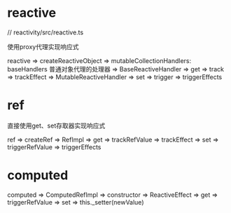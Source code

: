 # reactive
// reactivity/src/reactive.ts

使用proxy代理实现响应式

reactive
    => createReactiveObject
    => mutableCollectionHandlers: baseHandlers 普通对象代理的处理器
    => BaseReactiveHandler
        => get
            => track
            => trackEffect
    => MutableReactiveHandler
        => set
            => trigger
            => triggerEffects

# ref

直接使用get、set存取器实现响应式

ref
    => createRef
    => RefImpl
        => get
            => trackRefValue
            => trackEffect
        => set
            => triggerRefValue
            => triggerEffects

# computed

computed
    => ComputedRefImpl
        => constructor
            => ReactiveEffect
        => get
            => triggerRefValue
        => set
            => this._setter(newValue)
